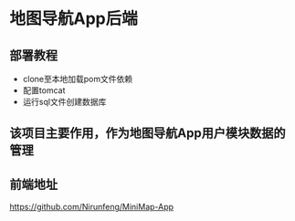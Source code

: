 # 地图导航App后端
## 部署教程
- clone至本地加载pom文件依赖
- 配置tomcat
- 运行sql文件创建数据库
## 该项目主要作用，作为地图导航App用户模块数据的管理
## 前端地址
https://github.com/Nirunfeng/MiniMap-App